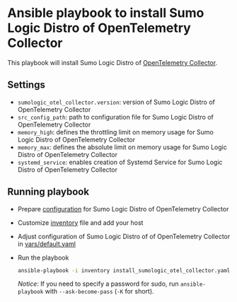 # Ansible playbook to install Sumo Logic Distro of OpenTelemetry Collector

This playbook will install Sumo Logic Distro of [OpenTelemetry Collector][otc_link].

## Settings

- `sumologic_otel_collector.version`: version of Sumo Logic Distro of OpenTelemetry Collector
- `src_config_path`: path to configuration file for Sumo Logic Distro of OpenTelemetry Collector
- `memory_high`: defines the throttling limit on memory usage for Sumo Logic Distro of OpenTelemetry Collector
- `memory_max`: defines the absolute limit on memory usage for Sumo Logic Distro of OpenTelemetry Collector
- `systemd_service`: enables creation of Systemd Service for Sumo Logic Distro of OpenTelemetry Collector

## Running playbook

- Prepare [configuration](../../docs/Configuration.md) for Sumo Logic Distro of OpenTelemetry Collector
- Customize [inventory](inventory) file and add your host
- Adjust configuration of Sumo Logic Distro of of OpenTelemetry Collector in [vars/default.yaml](vars/default.yaml)
- Run the playbook

    ```bash
    ansible-playbook -i inventory install_sumologic_otel_collector.yaml
    ```

  *Notice*: If you need to specify a password for sudo, run `ansible-playbook` with `--ask-become-pass` (`-K` for short).

[otc_link]: https://github.com/open-telemetry/opentelemetry-collector
